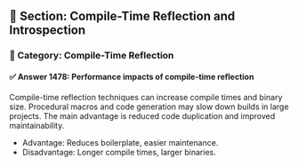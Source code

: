 ## 📘 Section: Compile-Time Reflection and Introspection
### 🔹 Category: Compile-Time Reflection
#### ✅ Answer 1478: Performance impacts of compile-time reflection

Compile-time reflection techniques can increase compile times and binary size. Procedural macros and code generation may slow down builds in large projects. The main advantage is reduced code duplication and improved maintainability.

- Advantage: Reduces boilerplate, easier maintenance.
- Disadvantage: Longer compile times, larger binaries.
